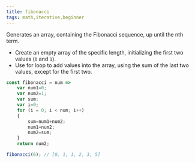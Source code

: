 ```yaml
---
title: fibonacci
tags: math,iterative,beginner
---
```


Generates an array, containing the Fibonacci sequence, up until the nth term.

- Create an empty array of the specific length, initializing the first two values (`0` and `1`).
- Use for loop to add values into the array, using the sum of the last two values, except for the first two.

```js
const fibonacci = num => 
    var num1=0; 
    var num2=1; 
    var sum; 
    var i=0; 
    for (i = 0; i < num; i++)  
    { 
        sum=num1+num2; 
        num1=num2; 
        num2=sum; 
    } 
    return num2; 
```

```js
fibonacci(6); // [0, 1, 1, 2, 3, 5]
```
